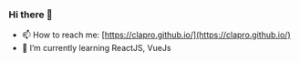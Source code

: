 ### Hi there 👋

<!--
**ClaPro/clapro** is a ✨ _special_ ✨ repository because its `README.md` (this file) appears on your GitHub profile.

Here are some ideas to get you started:

- 🔭 I’m currently working on ...
- 🌱 I’m currently learning ...
- 👯 I’m looking to collaborate on ...
- 🤔 I’m looking for help with ...
- 💬 Ask me about ...
- 📫 How to reach me: ...
- 😄 Pronouns: ...
- ⚡ Fun fact: ...
-->


- 📫 How to reach me: [https://clapro.github.io/](https://clapro.github.io/)
- 🌱 I’m currently learning ReactJS, VueJs
